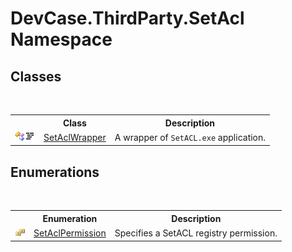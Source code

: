 # DevCase.ThirdParty.SetAcl Namespace
 




## Classes
&nbsp;<table><tr><th></th><th>Class</th><th>Description</th></tr><tr><td>![Public class](media/pubclass.gif "Public class")![Code example](media/CodeExample.png "Code example")</td><td><a href="T_DevCase_ThirdParty_SetAcl_SetAclWrapper">SetAclWrapper</a></td><td>
A wrapper of `SetACL.exe` application.</td></tr></table>

## Enumerations
&nbsp;<table><tr><th></th><th>Enumeration</th><th>Description</th></tr><tr><td>![Public enumeration](media/pubenumeration.gif "Public enumeration")</td><td><a href="T_DevCase_ThirdParty_SetAcl_SetAclPermission">SetAclPermission</a></td><td>
Specifies a SetACL registry permission.</td></tr></table>&nbsp;
